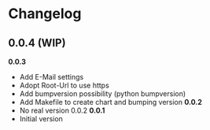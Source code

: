 # Changelog

**0.0.4 (WIP)**
- 
**0.0.3**
- Add E-Mail settings
- Adopt Root-Url to use https
- Add bumpversion possibility (python bumpversion)
- Add Makefile to create chart and bumping version
**0.0.2**
- No real version 0.0.2
**0.0.1**
- Initial version
